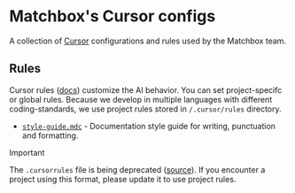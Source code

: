 # Matchbox's Cursor configs

A collection of [Cursor](https://github.com/getcursor/cursor) configurations and rules used by the Matchbox team.

## Rules

Cursor rules ([docs](https://docs.cursor.com/context/rules-for-ai)) customize the AI behavior. You can set project-specifc or global rules. Because we develop in multiple languages with different coding-standards, we use project rules stored in `/.cursor/rules` directory.

- [`style-guide.mdc`](.cursor/rules/style-guide.mdc) - Documentation style guide for writing, punctuation and formatting.

> [!IMPORTANT]
> The `.cursorrules` file is being deprecated ([source](https://docs.cursor.com/context/rules-for-ai#cursorrules)). If you encounter a project using this format, please update it to use project rules.
